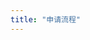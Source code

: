 ```yaml
---
title: "申请流程"
---
```

<script setup lang="ts">
  import TheSigGuidance from "@/views/sig/sig-guidance/TheSigGuidance.vue"
</script>

<TheSigGuidance />
